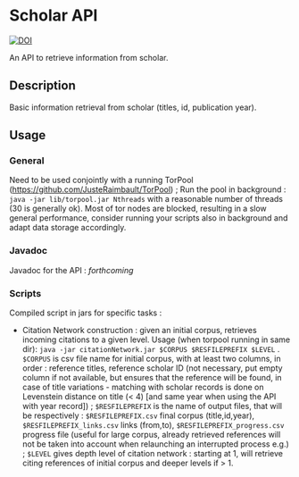 # Scholar API

[![DOI](https://zenodo.org/badge/18922/JusteRaimbault/ScholarAPI.svg)](https://zenodo.org/badge/latestdoi/18922/JusteRaimbault/ScholarAPI)


An API to retrieve information from scholar.


## Description

Basic information retrieval from scholar (titles, id, publication year).

## Usage

### General

Need to be used conjointly with a running TorPool (https://github.com/JusteRaimbault/TorPool) ; Run the pool in background : `java -jar lib/torpool.jar Nthreads` with a reasonable number of threads (30 is generally ok). Most of tor nodes are blocked, resulting in a slow general performance, consider running your scripts also in background and adapt data storage accordingly.

### Javadoc

Javadoc for the API : *forthcoming*

### Scripts

Compiled script in jars for specific tasks :
  * Citation Network construction : given an initial corpus, retrieves incoming citations to a given level. Usage (when torpool running in same dir): `java -jar citationNetwork.jar $CORPUS $RESFILEPREFIX $LEVEL` . `$CORPUS` is csv file name for initial corpus, with at least two columns, in order : reference titles, reference scholar ID (not necessary, put empty column if not available, but ensures that the reference will be found, in case of title variations - matching with scholar records is done on Levenstein distance on title (< 4) [and same year when using the API with year record]) ; `$RESFILEPREFIX` is the name of output files, that will be respectively : `$RESFILEPREFIX.csv` final corpus (title,id,year), `$RESFILEPREFIX_links.csv` links (from,to), `$RESFILEPREFIX_progress.csv` progress file (useful for large corpus, already retrieved references will not be taken into account when relaunching an interrupted process e.g.) ; `$LEVEL` gives depth level of citation network : starting at 1, will retrieve citing references of initial corpus and deeper levels if > 1.
